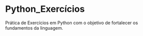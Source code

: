 # Python_Exercícios
 Prática de Exercícios em Python com o objetivo de fortalecer os fundamentos da linguagem.
